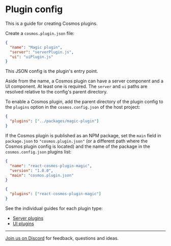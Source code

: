 # Plugin config

This is a guide for creating Cosmos plugins.

Create a `cosmos.plugin.json` file:

```json
{
  "name": "Magic plugin",
  "server": "serverPlugin.js",
  "ui": "uiPlugin.js"
}
```

This JSON config is the plugin's entry point.

Aside from the name, a Cosmos plugin can have a server component and a UI component. At least one is required. The `server` and `ui` paths are resolved relative to the config's parent directory.

To enable a Cosmos plugin, add the parent directory of the plugin config to the `plugins` option in the `cosmos.config.json` of the host project:

```json
{
  "plugins": ["../packages/magic-plugin"]
}
```

If the Cosmos plugin is published as an NPM package, set the `main` field in `package.json` to `"cosmos.plugin.json"` (or a different path where the Cosmos plugin config is located) and the name of the package in the `cosmos.config.json` plugins list:

```json
{
  "name": "react-cosmos-plugin-magic",
  "version": "1.0.0",
  "main": "cosmos.plugin.json"
}
```

```json
{
  "plugins": ["react-cosmos-plugin-magic"]
}
```

See the individual guides for each plugin type:

- [Server plugins](server-plugins.md)
- [UI plugins](ui-plugins.md)

---

[Join us on Discord](https://discord.gg/3X95VgfnW5) for feedback, questions and ideas.

